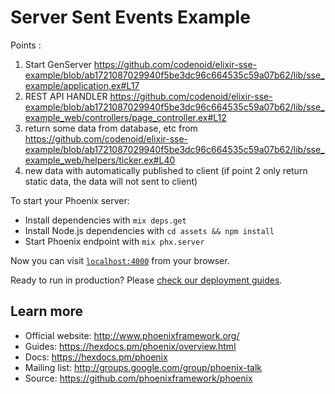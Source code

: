 # Server Sent Events Example

Points : 

1. Start GenServer https://github.com/codenoid/elixir-sse-example/blob/ab1721087029940f5be3dc96c664535c59a07b62/lib/sse_example/application.ex#L17
2. REST API HANDLER https://github.com/codenoid/elixir-sse-example/blob/ab1721087029940f5be3dc96c664535c59a07b62/lib/sse_example_web/controllers/page_controller.ex#L12
3. return some data from database, etc from https://github.com/codenoid/elixir-sse-example/blob/ab1721087029940f5be3dc96c664535c59a07b62/lib/sse_example_web/helpers/ticker.ex#L40
4. new data with automatically published to client (if point 2 only return static data, the data will not sent to client)

To start your Phoenix server:

  * Install dependencies with `mix deps.get`
  * Install Node.js dependencies with `cd assets && npm install`
  * Start Phoenix endpoint with `mix phx.server`

Now you can visit [`localhost:4000`](http://localhost:4000) from your browser.

Ready to run in production? Please [check our deployment guides](https://hexdocs.pm/phoenix/deployment.html).

## Learn more

  * Official website: http://www.phoenixframework.org/
  * Guides: https://hexdocs.pm/phoenix/overview.html
  * Docs: https://hexdocs.pm/phoenix
  * Mailing list: http://groups.google.com/group/phoenix-talk
  * Source: https://github.com/phoenixframework/phoenix
